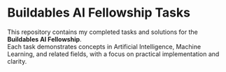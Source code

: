 # Buildables AI Fellowship Tasks

This repository contains my completed tasks and solutions for the **Buildables AI Fellowship**.  
Each task demonstrates concepts in Artificial Intelligence, Machine Learning, and related fields, with a focus on practical implementation and clarity. 
